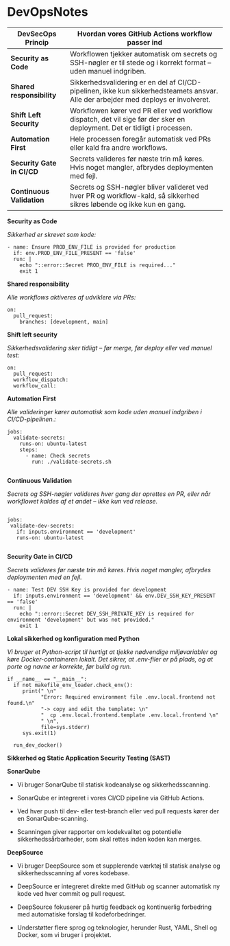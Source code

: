 # DevOpsNotes

| DevSecOps Princip  | Hvordan vores GitHub Actions workflow passer ind|
| ------------- | ------------- |
| **Security as Code**  | Workflowen tjekker automatisk om secrets og SSH-nøgler er til stede og i korrekt format – uden manuel indgriben.  |
| **Shared responsibility**  | Sikkerhedsvalidering er en del af CI/CD-pipelinen, ikke kun sikkerhedsteamets ansvar. Alle der arbejder med deploys er involveret.  |
| **Shift Left Security**  | Workflowen kører ved PR eller ved workflow dispatch, det vil sige før der sker en deployment. Det er tidligt i processen.  |
| **Automation First**  | Hele processen foregår automatisk ved PRs eller kald fra andre workflows.  |
| **Security Gate in CI/CD**  | Secrets valideres før næste trin må køres. Hvis noget mangler, afbrydes deploymenten med fejl.  |
| **Continuous Validation** | Secrets og SSH-nøgler bliver valideret ved hver PR og workflow-kald, så sikkerhed sikres løbende og ikke kun en gang. |





**Security as Code**

*Sikkerhed er skrevet som kode:*
```
- name: Ensure PROD_ENV_FILE is provided for production
  if: env.PROD_ENV_FILE_PRESENT == 'false'
  run: |
    echo "::error::Secret PROD_ENV_FILE is required..."
    exit 1
```


**Shared responsibility**

*Alle workflows aktiveres af udviklere via PRs:*

```
on:
  pull_request:
    branches: [development, main]
```

**Shift left security**

*Sikkerhedsvalidering sker tidligt – før merge, før deploy eller ved manuel test:*

```
on:
  pull_request:
  workflow_dispatch:
  workflow_call:

```

**Automation First**

*Alle valideringer kører automatisk som kode uden manuel indgriben i CI/CD-pipelinen.:*

```
jobs:
  validate-secrets:
    runs-on: ubuntu-latest
    steps:
      - name: Check secrets
        run: ./validate-secrets.sh


```

 **Continuous Validation**

 *Secrets og SSH-nøgler valideres hver gang der oprettes en PR, eller når workflowet kaldes af et andet – ikke kun ved release.*

 ```

jobs:
  validate-dev-secrets:
    if: inputs.environment == 'development'
    runs-on: ubuntu-latest


```

**Security Gate in CI/CD**

*Secrets valideres før næste trin må køres. Hvis noget mangler, afbrydes deploymenten med en fejl.*

```
- name: Test DEV SSH Key is provided for development
  if: inputs.environment == 'development' && env.DEV_SSH_KEY_PRESENT == 'false'
  run: |
    echo "::error::Secret DEV_SSH_PRIVATE_KEY is required for environment 'development' but was not provided."
    exit 1
```


**Lokal sikkerhed og konfiguration med Python**

*Vi bruger et Python-script til hurtigt at tjekke nødvendige miljøvariabler og køre Docker-containeren lokalt.
 Det sikrer, at .env-filer er på plads, og at porte og navne er korrekte, før build og run.*

 ```
if __name__ == "__main__":
   if not makefile_env_loader.check_env():
      print(" \n"
            "Error: Required environment file .env.local.frontend not found.\n"
            "-> copy and edit the template: \n"
            "  cp .env.local.frontend.template .env.local.frontend \n"
            " \n",
            file=sys.stderr)
      sys.exit(1)
      
   run_dev_docker()

```



**Sikkerhed og Static Application Security Testing (SAST)**

**SonarQube**

- Vi bruger SonarQube til statisk kodeanalyse og sikkerhedsscanning.

- SonarQube er integreret i vores CI/CD pipeline via GitHub Actions.

- Ved hver push til dev- eller test-branch eller ved pull requests kører der en SonarQube-scanning.

- Scanningen giver rapporter om kodekvalitet og potentielle sikkerhedssårbarheder, som skal rettes inden koden kan merges.

**DeepSource**

- Vi bruger DeepSource som et supplerende værktøj til statisk analyse og sikkerhedsscanning af vores kodebase.
  
- DeepSource er integreret direkte med GitHub og scanner automatisk ny kode ved hver commit og pull request.

- DeepSource fokuserer på hurtig feedback og kontinuerlig forbedring med automatiske forslag til kodeforbedringer.

- Understøtter flere sprog og teknologier, herunder Rust, YAML, Shell og Docker, som vi bruger i projektet.



